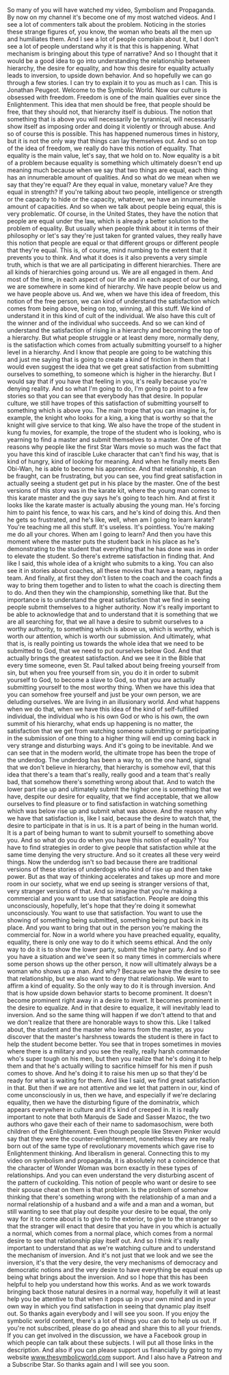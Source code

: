  So many of you will have watched my video, Symbolism and Propaganda. By now on my channel it's become one of my most watched videos. And I see a lot of commenters talk about the problem. Noticing in the stories these strange figures of, you know, the woman who beats all the men up and humiliates them. And I see a lot of people complain about it, but I don't see a lot of people understand why it is that this is happening. What mechanism is bringing about this type of narrative? And so I thought that it would be a good idea to go into understanding the relationship between hierarchy, the desire for equality, and how this desire for equality actually leads to inversion, to upside down behavior. And so hopefully we can go through a few stories. I can try to explain it to you as much as I can. This is Jonathan Peugeot. Welcome to the Symbolic World. Now our culture is obsessed with freedom. Freedom is one of the main qualities ever since the Enlightenment. This idea that men should be free, that people should be free, that they should not, that hierarchy itself is dubious. The notion that something that is above you will necessarily be tyrannical, will necessarily show itself as imposing order and doing it violently or through abuse. And so of course this is possible. This has happened numerous times in history, but it is not the only way that things can lay themselves out. And so on top of the idea of freedom, we really do have this notion of equality. That equality is the main value, let's say, that we hold on to. Now equality is a bit of a problem because equality is something which ultimately doesn't end up meaning much because when we say that two things are equal, each thing has an innumerable amount of qualities. And so what do we mean when we say that they're equal? Are they equal in value, monetary value? Are they equal in strength? If you're talking about two people, intelligence or strength or the capacity to hide or the capacity, whatever, we have an innumerable amount of capacities. And so when we talk about people being equal, this is very problematic. Of course, in the United States, they have the notion that people are equal under the law, which is already a better solution to the problem of equality. But usually when people think about it in terms of their philosophy or let's say they're just taken for granted values, they really have this notion that people are equal or that different groups or different people that they're equal. This is, of course, mind numbing to the extent that it prevents you to think. And what it does is it also prevents a very simple truth, which is that we are all participating in different hierarchies. There are all kinds of hierarchies going around us. We are all engaged in them. And most of the time, in each aspect of our life and in each aspect of our being, we are somewhere in some kind of hierarchy. We have people below us and we have people above us. And we, when we have this idea of freedom, this notion of the free person, we can kind of understand the satisfaction which comes from being above, being on top, winning, all this stuff. We kind of understand it in this kind of cult of the individual. We also have this cult of the winner and of the individual who succeeds. And so we can kind of understand the satisfaction of rising in a hierarchy and becoming the top of a hierarchy. But what people struggle or at least deny more, normally deny, is the satisfaction which comes from actually submitting yourself to a higher level in a hierarchy. And I know that people are going to be watching this and just me saying that is going to create a kind of friction in them that I would even suggest the idea that we get great satisfaction from submitting ourselves to something, to someone which is higher in the hierarchy. But I would say that if you have that feeling in you, it's really because you're denying reality. And so what I'm going to do, I'm going to point to a few stories so that you can see that everybody has that desire. In popular culture, we still have tropes of this satisfaction of submitting yourself to something which is above you. The main trope that you can imagine is, for example, the knight who looks for a king, a king that is worthy so that the knight will give service to that king. We also have the trope of the student in kung fu movies, for example, the trope of the student who is looking, who is yearning to find a master and submit themselves to a master. One of the reasons why people like the first Star Wars movie so much was the fact that you have this kind of irascible Luke character that can't find his way, that is kind of hungry, kind of looking for meaning. And when he finally meets Ben Obi-Wan, he is able to become his apprentice. And that relationship, it can be fraught, can be frustrating, but you can see, you find great satisfaction in actually seeing a student get put in his place by the master. One of the best versions of this story was in the karate kit, where the young man comes to this karate master and the guy says he's going to teach him. And at first it looks like the karate master is actually abusing the young man. He's forcing him to paint his fence, to wax his cars, and he's kind of doing this. And then he gets so frustrated, and he's like, well, when am I going to learn karate? You're teaching me all this stuff. It's useless. It's pointless. You're making me do all your chores. When am I going to learn? And then you have this moment where the master puts the student back in his place as he's demonstrating to the student that everything that he has done was in order to elevate the student. So there's extreme satisfaction in finding that. And like I said, this whole idea of a knight who submits to a king. You can also see it in stories about coaches, all these movies that have a team, ragtag team. And finally, at first they don't listen to the coach and the coach finds a way to bring them together and to listen to what the coach is directing them to do. And then they win the championship, something like that. But the importance is to understand the great satisfaction that we find in seeing people submit themselves to a higher authority. Now it's really important to be able to acknowledge that and to understand that it is something that we are all searching for, that we all have a desire to submit ourselves to a worthy authority, to something which is above us, which is worthy, which is worth our attention, which is worth our submission. And ultimately, what that is, is really pointing us towards the whole idea that we need to be submitted to God, that we need to put ourselves below God. And that actually brings the greatest satisfaction. And we see it in the Bible that every time someone, even St. Paul talked about being freeing yourself from sin, but when you free yourself from sin, you do it in order to submit yourself to God, to become a slave to God, so that you are actually submitting yourself to the most worthy thing. When we have this idea that you can somehow free yourself and just be your own person, we are deluding ourselves. We are living in an illusionary world. And what happens when we do that, when we have this idea of the kind of self-fulfilled individual, the individual who is his own God or who is his own, the own summit of his hierarchy, what ends up happening is no matter, the satisfaction that we get from watching someone submitting or participating in the submission of one thing to a higher thing will end up coming back in very strange and disturbing ways. And it's going to be inevitable. And we can see that in the modern world, the ultimate trope has been the trope of the underdog. The underdog has been a way to, on the one hand, signal that we don't believe in hierarchy, that hierarchy is somehow evil, that this idea that there's a team that's really, really good and a team that's really bad, that somehow there's something wrong about that. And to watch the lower part rise up and ultimately submit the higher one is something that we have, despite our desire for equality, that we find acceptable, that we allow ourselves to find pleasure or to find satisfaction in watching something which was below rise up and submit what was above. And the reason why we have that satisfaction is, like I said, because the desire to watch that, the desire to participate in that is in us. It is a part of being in the human world. It is a part of being human to want to submit yourself to something above you. And so what do you do when you have this notion of equality? You have to find strategies in order to give people that satisfaction while at the same time denying the very structure. And so it creates all these very weird things. Now the underdog isn't so bad because there are traditional versions of these stories of underdogs who kind of rise up and then take power. But as that way of thinking accelerates and takes up more and more room in our society, what we end up seeing is stranger versions of that, very stranger versions of that. And so imagine that you're making a commercial and you want to use that satisfaction. People are doing this unconsciously, hopefully, let's hope that they're doing it somewhat unconsciously. You want to use that satisfaction. You want to use the showing of something being submitted, something being put back in its place. And you want to bring that out in the person you're making the commercial for. Now in a world where you have preached equality, equality, equality, there is only one way to do it which seems ethical. And the only way to do it is to show the lower party, submit the higher party. And so if you have a situation and we've seen it so many times in commercials where some person shows up the other person, it now will ultimately always be a woman who shows up a man. And why? Because we have the desire to see that relationship, but we also want to deny that relationship. We want to affirm a kind of equality. So the only way to do it is through inversion. And that is how upside down behavior starts to become prominent. It doesn't become prominent right away in a desire to invert. It becomes prominent in the desire to equalize. And in that desire to equalize, it will inevitably lead to inversion. And so the same thing will happen if we don't attend to that and we don't realize that there are honorable ways to show this. Like I talked about, the student and the master who learns from the master, as you discover that the master's harshness towards the student is there in fact to help the student become better. You see that in tropes sometimes in movies where there is a military and you see the really, really harsh commander who's super tough on his men, but then you realize that he's doing it to help them and that he's actually willing to sacrifice himself for his men if push comes to shove. And he's doing it to raise his men up so that they'd be ready for what is waiting for them. And like I said, we find great satisfaction in that. But then if we are not attentive and we let that pattern in our, kind of come unconsciously in us, then we have, and especially if we're declaring equality, then we have the disturbing figure of the dominatrix, which appears everywhere in culture and it's kind of creeped in. It is really important to note that both Marquis de Sade and Sasser Mazoc, the two authors who gave their each of their name to sadomasochism, were both children of the Enlightenment. Even though people like Steven Pinker would say that they were the counter-enlightenment, nonetheless they are really born out of the same type of revolutionary movements which gave rise to Enlightenment thinking. And liberalism in general. Connecting this to my video on symbolism and propaganda, it is absolutely not a coincidence that the character of Wonder Woman was born exactly in these types of relationships. And you can even understand the very disturbing ascent of the pattern of cuckolding. This notion of people who want or desire to see their spouse cheat on them is that problem. Is the problem of somehow thinking that there's something wrong with the relationship of a man and a normal relationship of a husband and a wife and a man and a woman, but still wanting to see that play out despite your desire to be equal, the only way for it to come about is to give to the exterior, to give to the stranger so that the stranger will enact that desire that you have in you which is actually a normal, which comes from a normal place, which comes from a normal desire to see that relationship play itself out. And so I think it's really important to understand that as we're watching culture and to understand the mechanism of inversion. And it's not just that we look and we see the inversion, it's that the very desire, the very mechanisms of democracy and democratic notions and the very desire to have everything be equal ends up being what brings about the inversion. And so I hope that this has been helpful to help you understand how this works. And as we work towards bringing back those natural desires in a normal way, hopefully it will at least help you be attentive to that when it pops up in your own mind and in your own way in which you find satisfaction in seeing that dynamic play itself out. So thanks again everybody and I will see you soon. If you enjoy the symbolic world content, there's a lot of things you can do to help us out. If you're not subscribed, please do go ahead and share this to all your friends. If you can get involved in the discussion, we have a Facebook group in which people can talk about these subjects. I will put all those links in the description. And also if you can please support us financially by going to my website www.thesymbolicworld.com support. And I also have a Patreon and a Subscribe Star. So thanks again and I will see you soon.